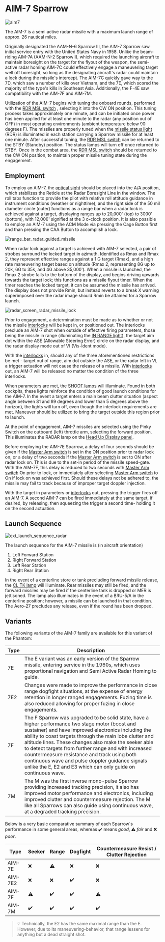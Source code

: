 # AIM-7 Sparrow

![aim7](../../img/aim7.jpg)

The AIM-7 is a semi active radar missile with a maximum launch range of approx.
26 nautical miles.

Originally designated the AAM-N-6 Sparrow III, the AIM-7 Sparrow saw initial
service entry with the United States Navy in 1958. Unlike the beam-riding AIM-7A
(AAM-N-2 Sparrow I), which required the launching aircraft to maintain boresight
on the target for the flyout of the weapon, the semi-active radar homing AIM-7C
could effectively engage a maneuvering target well off boresight, so long as the
designating aircraft's radar could maintain a lock during the missile's
intercept. The AIM-7C quickly gave way to the 7D, which saw a number of kills
over Vietnam, and the 7E, which scored the majority of the type's kills in
Southeast Asia. Additionally, the F-4E saw compatibility with the AIM-7F and
AIM-7M.

Utilization of the AIM-7 begins with tuning the onboard rounds, performed with
the
[RDR MSL switch](../../cockpit/pilot/weapon_management.md#radar-missile-power-switch)
, selecting it into the CW ON position. This tuning process takes approximately
one minute, and can be initiated once power has been applied for at least one
minute to the radar (any position out of OFF) in most operating environments
(ambient temperature below 90 degrees F). The missiles are properly tuned when
the
[missile status light](../../cockpit/pilot/weapon_management.md#missile-status-lights)
(RDR) is illuminated in each station carrying a Sparrow missile for at least one
minute. After successful tuning, the
[RDR MSL switch](../../cockpit/pilot/weapon_management.md#radar-missile-power-switch)
can be returned to the STBY (Standby) position. The status lamps will turn off
once returned to STBY. Once in the combat area, the
[RDR MSL switch](../../cockpit/pilot/weapon_management.md#radar-missile-power-switch)
should be returned to the CW ON position, to maintain proper missile tuning
state during the engagement.

## Employment

To employ an AIM-7, the
[optical sight](../../cockpit/pilot/dscg_controls.md#sight-mode-knob) should be
placed into the A/A position, which stabilizes the Reticle at the Radar
Boresight Line in the window. The roll tabs function to provide the pilot with
relative roll attitude guidance in instrument conditions (weather or nighttime),
and the right side of the 50 mil diameter circle (outer) functions as a range
bar when a radar lock is achieved against a target, displaying ranges up to
20,000' (top) to 3000' (bottom), with 12,000' signified at the 3 o-clock
position. It is also possible to employ an AIM-7 using the ACM Mode via pressing
the Cage Button first and than pressing the CAA Button to accomplish a lock.

![range_bar_radar_guided_missile](../../img/radar_missile_lock.jpg)

When radar lock against a target is achieved with AIM-7 selected, a pair of
strobes surround the locked target in azimuth. Identified as Rmax and Rmax 2,
they represent effective ranges against a 1 G target (Rmax), and a high rate
maneuvering target based on altitude (Rmax 2, representing 8G up to 20k, 6G to
35k, and 4G above 35,000'). When a missile is launched, the Rmax 2 strobe falls
to the bottom of the display, and begins driving upwards towards the target
lock; this functions as a missile flyout timer. When the timer reaches the
locked target, it can be assumed the missile has arrived. The display does not
provide Rmin, but instead reverts to a break X warning superimposed over the
radar image should Rmin be attained for a Sparrow launch.

![radar_screen_radar_missile_lock](../../img/radar_screen_radar_missile_lock.jpg)

Prior to engagement, a determination must be made as to whether or not the
missile [interlocks](../../cockpit/pilot/weapon_management.md#interlock-switch)
will be kept in, or positioned out. The interlocks preclude an AIM-7 shot when
outside of effective firing parameters, those being the missile in range
(illuminating the
[IN RANGE light](../../cockpit/pilot/dscg_controls.md#in-range-light)), the
target aim dot within the ASE (Allowable Steering Error) circle on the radar
display, and the radar display mode out of VI (Vis-Ident mode).

With the [interlocks](../../cockpit/pilot/weapon_management.md#interlock-switch)
in, should any of the three aforementioned restrictions be met - target out of
range, aim dot outside the ASE, or the radar left in VI, a trigger actuation
will not cause the release of a missile. With
[interlocks](../../cockpit/pilot/weapon_management.md#interlock-switch) out, an
AIM-7 will be released no matter the condition of the three interlocks.

When parameters are met, the
[SHOOT lamps](../../cockpit/pilot/overhead_indicators.md#shoot-lights) will
illuminate. Found in both cockpits, these lights reinforce the condition of good
launch conditions for the AIM-7. In the event a target enters a main beam
clutter situation (aspect angle between 81 and 99 degrees and lower than 5
degrees above the horizon), the lights will turn off, even though the interlock
requirements are met. Maneuver should be utilized to bring the target outside
this region prior to launch.

At the point of engagement, AIM-7 missiles are selected using the Pinky Switch
on the outboard (left) throttle arm, selecting the forward position. This
illuminates the RADAR lamp on the
[Head Up Display panel](../../cockpit/pilot/weapon_management.md#head-up-display-indicators).

Before employing the AIM-7E Sparrow, a delay of four seconds should be given if
the
[Master Arm switch](../../cockpit/pilot/weapon_management.md#master-arm-switch)
is set in the ON position prior to radar lock on, or a delay of two seconds if
the
[Master Arm switch](../../cockpit/pilot/weapon_management.md#master-arm-switch)
is set to ON after radar lock on. This is due to the set-in period of the
missile speed-gate. With the AIM-7F, this delay is reduced to two seconds with
[Master Arm switch](../../cockpit/pilot/weapon_management.md#master-arm-switch)
On prior to lock, or immediately after selecting
[Master Arm switch](../../cockpit/pilot/weapon_management.md#master-arm-switch)
to On if lock on was achieved first. Should these delays not be adhered to, the
missile may fail to track because of improper target doppler injection.

With the target in parameters or
[interlocks](../../cockpit/pilot/weapon_management.md#interlock-switch) out,
pressing the trigger fires off an AIM-7. A second AIM-7 can be fired immediately
at the same target, if desired, by releasing, then squeezing the trigger a
second time- holding it on the second actuation.

## Launch Sequence

![ext_launch_sequence_radar](../../img/ext_launch_seq_radar.jpg)

The launch sequence for the AIM-7 missile is (in aircraft orientation)

1. Left Forward Station
2. Right Forward Station
3. Left Rear Station
4. Right Rear Station

In the event of a centerline store or tank precluding forward missile release,
the
[CL TK lamp](../../cockpit/pilot/weapon_management.md#centerline-tank-aboard-light)
will illuminate. Rear missiles may still be fired, and the forward missiles may
be fired if the centerline tank is dropped or MER is jettisoned. The lamp also
illuminates in the event of a BRU-5/A in the centerline position; however, a
missile can be launched in that condition. The Aero-27 precludes any release,
even if the round has been dropped.

## Variants

The following variants of the AIM-7 family are available for this variant of the
Phantom:

| Type | Description                                                                                                                                                                                                                                                                                                                                                                                                                                                                                             |
| ---- |---------------------------------------------------------------------------------------------------------------------------------------------------------------------------------------------------------------------------------------------------------------------------------------------------------------------------------------------------------------------------------------------------------------------------------------------------------------------------------------------------------|
| 7E   | The E variant was an early version of the Sparrow missile, entering service in the 1960s, which uses proportional navigation and Semi Active Radar Homing to guide.                                                                                                                                                                                                                                                                                                                                     |
| 7E2  | Changes were made to improve the performance in close range dogfight situations, at the expense of energy retention in longer ranged engagements. Fuzing time is also reduced allowing for proper fuzing in close engagements.                                                                                                                                                                                                                                                                          |
| 7F   | The F Sparrow was upgraded to be solid state, have a higher performance two stage motor (boost and sustainer) and have improved electronics including the ability to coast targets through the main lobe clutter and altitude lines. These changes also make the seeker able to detect targets from further range and with increased countermeasure resistance and track using both continuous wave and pulse doppler guidance signals unlike the E, E2 and E3 which can only guide on continuous wave. |
| 7M   | The M was the first inverse mono-pulse Sparrow providing increased tracking precision, it also has improved motor performance and electronics, including improved clutter and countermeasure rejection. The M like all Sparrows can also guide using continuous wave, at a degraded tracking precision.                                                                                                                                                                                                 |

Below is a very basic comparative summary of each Sparrow's performance in some
general areas, whereas ✔️ means _good_, ⚠️ _fair_ and ❌ _poor_.

| Type    | Seeker | Range | Dogfight | Countermeasure Resist / Clutter Rejection |
| ------- | ------ | ----- | -------- | ----------------------------------------- |
| AIM-7E  | ❌     | ⚠️    | ❌       | ❌                                        |
| AIM-7E2 | ❌     | ❌    | ✔️       | ❌                                        |
| AIM-7F  | ⚠️     | ✔️    | ✔️       | ⚠️                                        |
| AIM-7M  | ✔️     | ✔️    | ✔️       | ✔️                                        |

> 💡 Technically, the E2 has the same maximal range than the E.
> However, due to its maneuvering-behavior, that range lessens for anything but a dead straight shot.
